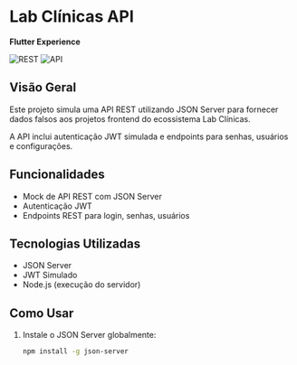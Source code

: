 # Lab Clínicas API

**Flutter Experience**

![REST](https://img.shields.io/badge/Mock-JSON--Server-lightgrey) ![API](https://img.shields.io/badge/API-Mock%20API-red)

## Visão Geral

Este projeto simula uma API REST utilizando JSON Server para fornecer dados falsos aos projetos frontend do ecossistema Lab Clínicas.

A API inclui autenticação JWT simulada e endpoints para senhas, usuários e configurações.

## Funcionalidades

- Mock de API REST com JSON Server
- Autenticação JWT
- Endpoints REST para login, senhas, usuários

## Tecnologias Utilizadas

- JSON Server
- JWT Simulado
- Node.js (execução do servidor)

## Como Usar

1. Instale o JSON Server globalmente:
   ```bash
   npm install -g json-server
